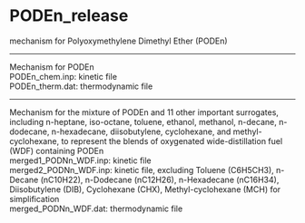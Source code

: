 # PODEn_release
mechanism for Polyoxymethylene Dimethyl Ether (PODEn)

----------------------------------------------------------------------------
Mechanism for PODEn  
  PODEn_chem.inp: kinetic file  
  PODEn_therm.dat: thermodynamic file  

----------------------------------------------------------------------------
Mechanism for the mixture of PODEn and 11 other important surrogates, including  n-heptane, iso-octane, toluene, ethanol, methanol, n-decane, n-dodecane, n-hexadecane, diisobutylene, cyclohexane, and methyl-cyclohexane, to represent the blends of oxygenated wide-distillation fuel (WDF) containing PODEn  
  merged1_PODNn_WDF.inp: kinetic file  
  merged2_PODNn_WDF.inp: kinetic file, excluding Toluene (C6H5CH3), n-Decane (nC10H22), n-Dodecane (nC12H26), n-Hexadecane (nC16H34), Diisobutylene (DIB), Cyclohexane (CHX), Methyl-cyclohexane (MCH) for simplification  
  merged_PODNn_WDF.dat: thermodynamic file  
